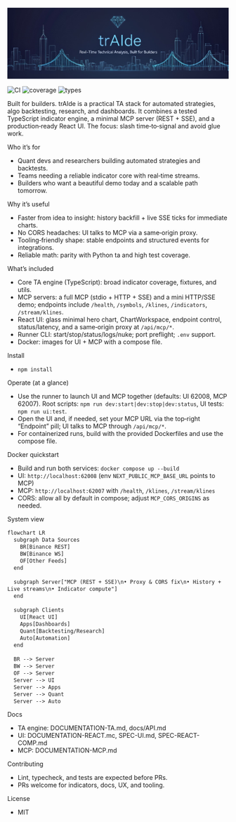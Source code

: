 ![trAIde banner](trAIde.png)

![CI](https://github.com/Independent-AI-Labs/trAIde/actions/workflows/ci.yml/badge.svg)
![coverage](https://img.shields.io/badge/coverage-98%25-brightgreen)
![types](https://img.shields.io/badge/types-TypeScript-blue)

Built for builders. trAIde is a practical TA stack for automated strategies, algo backtesting, research, and dashboards. It combines a tested TypeScript indicator engine, a minimal MCP server (REST + SSE), and a production‑ready React UI. The focus: slash time‑to‑signal and avoid glue work.

Who it’s for
- Quant devs and researchers building automated strategies and backtests.
- Teams needing a reliable indicator core with real‑time streams.
- Builders who want a beautiful demo today and a scalable path tomorrow.

Why it’s useful
- Faster from idea to insight: history backfill + live SSE ticks for immediate charts.
- No CORS headaches: UI talks to MCP via a same‑origin proxy.
- Tooling‑friendly shape: stable endpoints and structured events for integrations.
- Reliable math: parity with Python ta and high test coverage.

What’s included
- Core TA engine (TypeScript): broad indicator coverage, fixtures, and utils.
- MCP servers: a full MCP (stdio + HTTP + SSE) and a mini HTTP/SSE demo; endpoints include `/health`, `/symbols`, `/klines`, `/indicators`, `/stream/klines`.
- React UI: glass minimal hero chart, ChartWorkspace, endpoint control, status/latency, and a same‑origin proxy at `/api/mcp/*`.
- Runner CLI: start/stop/status/logs/nuke; port preflight; `.env` support.
- Docker: images for UI + MCP with a compose file.

Install
- `npm install`

Operate (at a glance)
- Use the runner to launch UI and MCP together (defaults: UI 62008, MCP 62007). Root scripts: `npm run dev:start|dev:stop|dev:status`, UI tests: `npm run ui:test`.
- Open the UI and, if needed, set your MCP URL via the top‑right “Endpoint” pill; UI talks to MCP through `/api/mcp/*`.
- For containerized runs, build with the provided Dockerfiles and use the compose file.

Docker quickstart
- Build and run both services: `docker compose up --build`
- UI: `http://localhost:62008` (env `NEXT_PUBLIC_MCP_BASE_URL` points to MCP)
- MCP: `http://localhost:62007` with `/health`, `/klines`, `/stream/klines`
- CORS: allow all by default in compose; adjust `MCP_CORS_ORIGINS` as needed.

System view

```mermaid
flowchart LR
  subgraph Data Sources
    BR[Binance REST]
    BW[Binance WS]
    OF[Other Feeds]
  end

  subgraph Server["MCP (REST + SSE)\n• Proxy & CORS fix\n• History + Live streams\n• Indicator compute"]
  end

  subgraph Clients
    UI[React UI]
    Apps[Dashboards]
    Quant[Backtesting/Research]
    Auto[Automation]
  end

  BR --> Server
  BW --> Server
  OF --> Server
  Server --> UI
  Server --> Apps
  Server --> Quant
  Server --> Auto
```

Docs
- TA engine: DOCUMENTATION-TA.md, docs/API.md
- UI: DOCUMENTATION-REACT.mc, SPEC-UI.md, SPEC-REACT-COMP.md
- MCP: DOCUMENTATION-MCP.md

Contributing
- Lint, typecheck, and tests are expected before PRs.
- PRs welcome for indicators, docs, UX, and tooling.

License
- MIT
